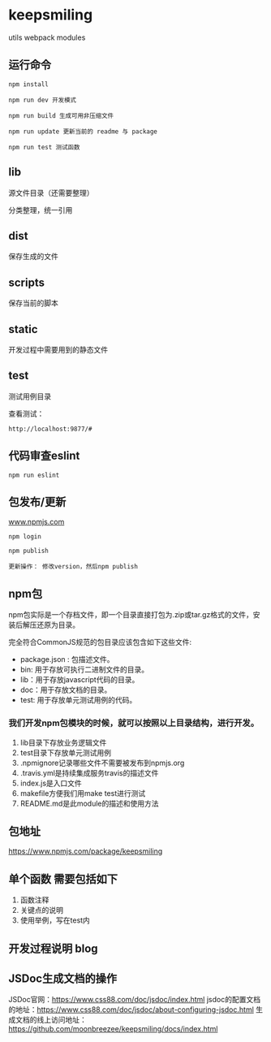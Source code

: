 # keepsmiling

utils webpack modules

## 运行命令

```
npm install 

npm run dev 开发模式

npm run build 生成可用非压缩文件

npm run update 更新当前的 readme 与 package

npm run test 测试函数
```

## lib

源文件目录（还需要整理）

分类整理，统一引用

## dist

保存生成的文件

## scripts

保存当前的脚本

## static

开发过程中需要用到的静态文件

## test

测试用例目录

查看测试：

```
http://localhost:9877/#
```

## 代码审查eslint

```
npm run eslint
```

## 包发布/更新

www.npmjs.com

```
npm login

npm publish

更新操作： 修改version，然后npm publish
```
## npm包
npm包实际是一个存档文件，即一个目录直接打包为.zip或tar.gz格式的文件，安装后解压还原为目录。

完全符合CommonJS规范的包目录应该包含如下这些文件:

- package.json : 包描述文件。
- bin: 用于存放可执行二进制文件的目录。
- lib：用于存放javascript代码的目录。
- doc：用于存放文档的目录。
- test: 用于存放单元测试用例的代码。

### 我们开发npm包模块的时候，就可以按照以上目录结构，进行开发。

1. lib目录下存放业务逻辑文件
2. test目录下存放单元测试用例
3. .npmignore记录哪些文件不需要被发布到npmjs.org
4. .travis.yml是持续集成服务travis的描述文件
5. index.js是入口文件
6. makefile方便我们用make test进行测试
7. README.md是此module的描述和使用方法

## 包地址
https://www.npmjs.com/package/keepsmiling


## 单个函数 需要包括如下

1. 函数注释
2. 关键点的说明
3. 使用举例，写在test内


## 开发过程说明  blog


## JSDoc生成文档的操作
JSDoc官网：https://www.css88.com/doc/jsdoc/index.html
jsdoc的配置文档的地址：https://www.css88.com/doc/jsdoc/about-configuring-jsdoc.html
生成文档的线上访问地址：https://github.com/moonbreezee/keepsmiling/docs/index.html
